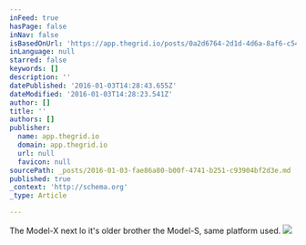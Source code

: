 ```yaml
---
inFeed: true
hasPage: false
inNav: false
isBasedOnUrl: 'https://app.thegrid.io/posts/0a2d6764-2d1d-4d6a-8af6-c54590e21b7d/edit'
inLanguage: null
starred: false
keywords: []
description: ''
datePublished: '2016-01-03T14:28:43.655Z'
dateModified: '2016-01-03T14:28:23.541Z'
author: []
title: ''
authors: []
publisher:
  name: app.thegrid.io
  domain: app.thegrid.io
  url: null
  favicon: null
sourcePath: _posts/2016-01-03-fae86a80-b00f-4741-b251-c93904bf2d3e.md
published: true
_context: 'http://schema.org'
_type: Article

---
```

The Model-X next lo it's older brother the Model-S, same platform used.
![](https://imgflo.herokuapp.com/graph/vahj1ThiexotieMo/95d8af7c6ffdef8d350f9f5c78f78c94/passthrough.jpg?height=600&input=https%3A%2F%2Fs3-us-west-2.amazonaws.com%2Fthe-grid-img%2Fp%2F3574efaae8812538833b1fd4c0110d4d80c57829.jpg)